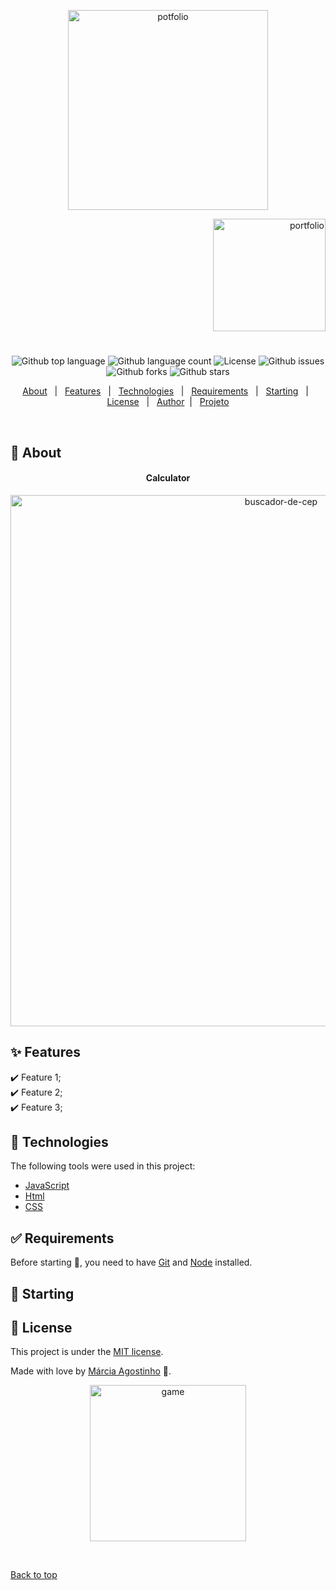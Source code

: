 

<p align="center">
   <img src="https://media.giphy.com/media/xkF2FArOY0tZcyUu10/giphy.gif" alt="potfolio" width="320"/>
</p>

<p align="right">
   <img src="https://media.giphy.com/media/1zKw7WTALJONG2OGgK/giphy.gif" alt="portfolio" width="180"/>
</p>




<h1 align="center"></h1>

<p align="center">
  <img alt="Github top language" src="https://img.shields.io/github/languages/top/agostinhomarcia/calc-live?color=00BFFF">

  <img alt="Github language count" src="https://img.shields.io/github/languages/count/agostinhomarcia/calc-live?color=00BFFF">

  <!-- <img alt="Repository size" src="https://img.shields.io/agostinhomarcia/jogo-da-velha?color=008B8B"> -->

  <img alt="License" src="https://img.shields.io/github/license/agostinhomarcia/calc-live?color=00BFFF">

   <img alt="Github issues" src="https://img.shields.io/github/issues/agostinhomarcia/calc-live?color=00BFFF" /> 

   <img alt="Github forks" src="https://img.shields.io/github/forks/agostinhomarcia/calc-live?color=00BFFF" /> 

   <img alt="Github stars" src="https://img.shields.io/github/stars/agostinhomarcia/calc-live?color=00BFFF" /> 
</p>


<p align="center">
  <a href="#dart-about">About</a> &#xa0; | &#xa0; 
  <a href="#sparkles-features">Features</a> &#xa0; | &#xa0;
  <a href="#rocket-technologies">Technologies</a> &#xa0; | &#xa0;
  <a href="#white_check_mark-requirements">Requirements</a> &#xa0; | &#xa0;
  <a href="#checkered_flag-starting">Starting</a> &#xa0; | &#xa0;
  <a href="#memo-license">License</a> &#xa0; | &#xa0;
  <a href="https://github.com/agostinhomarcia" target="_blank">Author</a>&#xa0; | &#xa0
  <a href="https://buscador-cep-peach.vercel.app/" target="_blank" rel="noopener noreferrer">Projeto</a>
</p>

<br>

## :dart: About ##


<h4 align="center"> Calculator </h4>

<p align="center">
   <img src="https://media.giphy.com/media/ZpwqhBmytrPHNNwzcx/giphy.gif" alt="buscador-de-cep" width="850"/>
</p>


## :sparkles: Features ##

:heavy_check_mark: Feature 1;\
:heavy_check_mark: Feature 2;\
:heavy_check_mark: Feature 3;

## :rocket: Technologies ##

The following tools were used in this project:


- [JavaScript](https://developer.mozilla.org/pt-BR/docs/Web/JavaScript) 
- [Html](https://developer.mozilla.org/pt-BR/docs/Web/HTML/Element/html/)  
- [CSS](https://developer.mozilla.org/pt-BR/docs/Web/CSS)  


## :white_check_mark: Requirements ##

Before starting :checkered_flag:, you need to have [Git](https://git-scm.com) and [Node](https://nodejs.org/en/) installed.

## :checkered_flag: Starting ##



## :memo: License ##


This project is under the [MIT license](./LICENSE).

Made with love by [Márcia Agostinho](https://github.com/agostinhomarcia) 🚀.




<p align="center">
   <img src="https://media.giphy.com/media/6COtCVInLa31ctrqlY/giphy.gif" alt="game" width="250"/>
</p>

&#xa0;

<a href="#top">Back to top </a>
